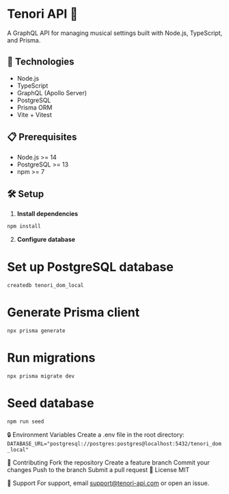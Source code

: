 # Tenori API 🎵

A GraphQL API for managing musical settings built with Node.js, TypeScript, and Prisma.

## 🚀 Technologies

- Node.js
- TypeScript
- GraphQL (Apollo Server)
- PostgreSQL
- Prisma ORM
- Vite + Vitest

## 📋 Prerequisites

- Node.js >= 14
- PostgreSQL >= 13
- npm >= 7

## 🛠️ Setup

1. **Install dependencies**

```bash
npm install
```

2. **Configure database**

# Set up PostgreSQL database

`createdb tenori_dom_local`

# Generate Prisma client

`npx prisma generate`

# Run migrations

`npx prisma migrate dev`

# Seed database

`npm run seed`

🔒 Environment Variables
Create a .env file in the root directory:
`DATABASE_URL="postgresql://postgres:postgres@localhost:5432/tenori_dom_local"`

👥 Contributing
Fork the repository
Create a feature branch
Commit your changes
Push to the branch
Submit a pull request
📄 License
MIT

🤝 Support
For support, email support@tenori-api.com or open an issue.

